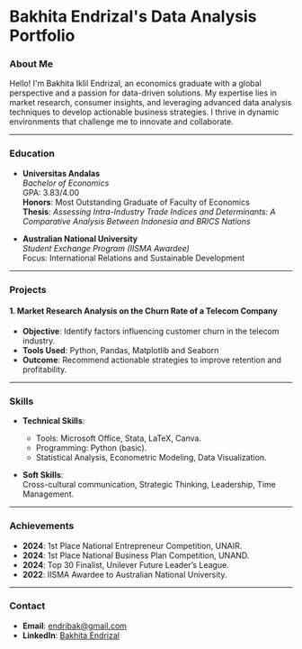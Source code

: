 # **Bakhita Endrizal's Data Analysis Portfolio**

### **About Me**
Hello! I'm Bakhita Iklil Endrizal, an economics graduate with a global perspective and a passion for data-driven solutions. My expertise lies in market research, consumer insights, and leveraging advanced data analysis techniques to develop actionable business strategies. I thrive in dynamic environments that challenge me to innovate and collaborate.

---

### **Education**
- **Universitas Andalas**  
  *Bachelor of Economics*  
  GPA: 3.83/4.00  
  **Honors**: Most Outstanding Graduate of Faculty of Economics  
  **Thesis**: *Assessing Intra-Industry Trade Indices and Determinants: A Comparative Analysis Between Indonesia and BRICS Nations*

- **Australian National University**  
  *Student Exchange Program (IISMA Awardee)*  
  Focus: International Relations and Sustainable Development

---
### **Projects**
#### **1. Market Research Analysis on the Churn Rate of a Telecom Company**
- **Objective**: Identify factors influencing customer churn in the telecom industry.  
- **Tools Used**: Python, Pandas, Matplotlib and Seaborn  
- **Outcome**: Recommend actionable strategies to improve retention and profitability.
---

### **Skills**
- **Technical Skills**:  
  - Tools: Microsoft Office, Stata, LaTeX, Canva.  
  - Programming: Python (basic).  
  - Statistical Analysis, Econometric Modeling, Data Visualization.  

- **Soft Skills**:  
  Cross-cultural communication, Strategic Thinking, Leadership, Time Management.

---

### **Achievements**
- **2024**: 1st Place National Entrepreneur Competition, UNAIR.  
- **2024**: 1st Place National Business Plan Competition, UNAND.  
- **2024**: Top 30 Finalist, Unilever Future Leader’s League.  
- **2022**: IISMA Awardee to Australian National University.

---

### **Contact**
- **Email**: [endribak@gmail.com](mailto:endribak@gmail.com)  
- **LinkedIn**: [Bakhita Endrizal](https://www.linkedin.com/in/bakhita-endrizal-a98a53174/)
